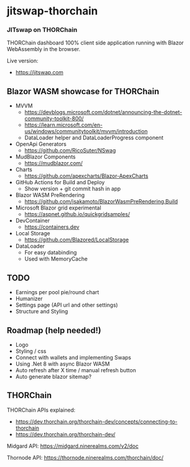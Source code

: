 # jitswap-thorchain
### JITswap on THORChain
THORChain dashboard
100% client side application running with Blazor WebAssembly in the browser.

Live version:
- https://jitswap.com

## Blazor WASM showcase for THORChain
- MVVM 
    - https://devblogs.microsoft.com/dotnet/announcing-the-dotnet-community-toolkit-800/
    - https://learn.microsoft.com/en-us/windows/communitytoolkit/mvvm/introduction
    - DataLoader helper and DataLoaderProgress component
- OpenApi Generators
    - https://github.com/RicoSuter/NSwag
- MudBlazor Components
    - https://mudblazor.com/
- Charts
    - https://github.com/apexcharts/Blazor-ApexCharts
- GitHub Actions for Build and Deploy
    - Show version + git commit hash in app
- Blazor WASM PreRendering
    -  https://github.com/jsakamoto/BlazorWasmPreRendering.Build
- Microsoft Blazor grid experimental 
    - https://aspnet.github.io/quickgridsamples/
- DevContainer
    - https://containers.dev
- Local Storage
    - https://github.com/Blazored/LocalStorage
- DataLoader
    - For easy databinding
    - Used with MemoryCache

## TODO
- Earnings per pool pie/round chart
- Humanizer
- Settings page (API url and other settings)
- Structure and Styling

## Roadmap (help needed!)
- Logo
- Styling / css
- Connect with wallets and implementing Swaps
- Using .Net 8 with async Blazor WASM
- Auto refresh after X time / manual refresh button
- Auto generate blazor sitemap?

## THORChain
THORChain APIs explained:
- https://dev.thorchain.org/thorchain-dev/concepts/connecting-to-thorchain
- https://dev.thorchain.org/thorchain-dev/

Midgard API: https://midgard.ninerealms.com/v2/doc  

Thornode API: https://thornode.ninerealms.com/thorchain/doc/

